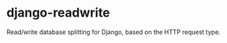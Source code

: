 django-readwrite
================

Read/write database splitting for Django, based on the HTTP request type.
